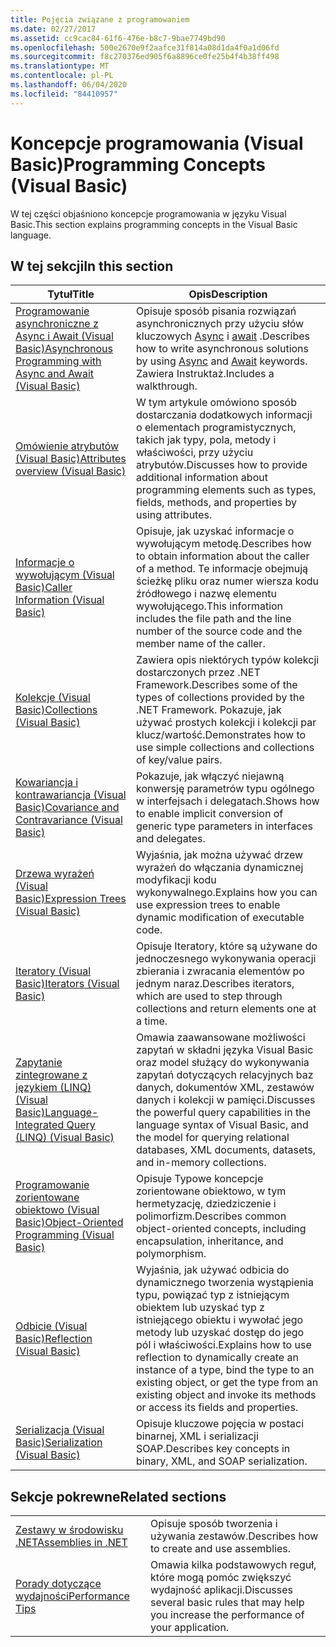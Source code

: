 ```yaml
---
title: Pojęcia związane z programowaniem
ms.date: 02/27/2017
ms.assetid: cc9cac84-61f6-476e-b8c7-9bae7749bd90
ms.openlocfilehash: 500e2670e9f2aafce31f814a08d1da4f0a1d06fd
ms.sourcegitcommit: f8c270376ed905f6a8896ce0fe25b4f4b38ff498
ms.translationtype: MT
ms.contentlocale: pl-PL
ms.lasthandoff: 06/04/2020
ms.locfileid: "84410957"
---
```

# <a name="programming-concepts-visual-basic"></a><span data-ttu-id="80a6f-102">Koncepcje programowania (Visual Basic)</span><span class="sxs-lookup"><span data-stu-id="80a6f-102">Programming Concepts (Visual Basic)</span></span>

<span data-ttu-id="80a6f-103">W tej części objaśniono koncepcje programowania w języku Visual Basic.</span><span class="sxs-lookup"><span data-stu-id="80a6f-103">This section explains programming concepts in the Visual Basic language.</span></span>

## <a name="in-this-section"></a><span data-ttu-id="80a6f-104">W tej sekcji</span><span class="sxs-lookup"><span data-stu-id="80a6f-104">In this section</span></span>

|<span data-ttu-id="80a6f-105">Tytuł</span><span class="sxs-lookup"><span data-stu-id="80a6f-105">Title</span></span>|<span data-ttu-id="80a6f-106">Opis</span><span class="sxs-lookup"><span data-stu-id="80a6f-106">Description</span></span>|
|-----------|-----------------|
|[<span data-ttu-id="80a6f-107">Programowanie asynchroniczne z Async i Await (Visual Basic)</span><span class="sxs-lookup"><span data-stu-id="80a6f-107">Asynchronous Programming with Async and Await (Visual Basic)</span></span>](async/index.md)|<span data-ttu-id="80a6f-108">Opisuje sposób pisania rozwiązań asynchronicznych przy użyciu słów kluczowych [Async](../../language-reference/modifiers/async.md) i [await](../../language-reference/operators/await-operator.md) .</span><span class="sxs-lookup"><span data-stu-id="80a6f-108">Describes how to write asynchronous solutions by using [Async](../../language-reference/modifiers/async.md) and [Await](../../language-reference/operators/await-operator.md) keywords.</span></span> <span data-ttu-id="80a6f-109">Zawiera Instruktaż.</span><span class="sxs-lookup"><span data-stu-id="80a6f-109">Includes a walkthrough.</span></span>|
|[<span data-ttu-id="80a6f-110">Omówienie atrybutów (Visual Basic)</span><span class="sxs-lookup"><span data-stu-id="80a6f-110">Attributes overview (Visual Basic)</span></span>](attributes/index.md)|<span data-ttu-id="80a6f-111">W tym artykule omówiono sposób dostarczania dodatkowych informacji o elementach programistycznych, takich jak typy, pola, metody i właściwości, przy użyciu atrybutów.</span><span class="sxs-lookup"><span data-stu-id="80a6f-111">Discusses how to provide additional information about programming elements such as types, fields, methods, and properties by using attributes.</span></span>|
|[<span data-ttu-id="80a6f-112">Informacje o wywołującym (Visual Basic)</span><span class="sxs-lookup"><span data-stu-id="80a6f-112">Caller Information (Visual Basic)</span></span>](caller-information.md)|<span data-ttu-id="80a6f-113">Opisuje, jak uzyskać informacje o wywołującym metodę.</span><span class="sxs-lookup"><span data-stu-id="80a6f-113">Describes how to obtain information about the caller of a method.</span></span> <span data-ttu-id="80a6f-114">Te informacje obejmują ścieżkę pliku oraz numer wiersza kodu źródłowego i nazwę elementu wywołującego.</span><span class="sxs-lookup"><span data-stu-id="80a6f-114">This information includes the file path and the line number of the source code and the member name of the caller.</span></span>|
|[<span data-ttu-id="80a6f-115">Kolekcje (Visual Basic)</span><span class="sxs-lookup"><span data-stu-id="80a6f-115">Collections (Visual Basic)</span></span>](collections.md)|<span data-ttu-id="80a6f-116">Zawiera opis niektórych typów kolekcji dostarczonych przez .NET Framework.</span><span class="sxs-lookup"><span data-stu-id="80a6f-116">Describes some of the types of collections provided by the .NET Framework.</span></span> <span data-ttu-id="80a6f-117">Pokazuje, jak używać prostych kolekcji i kolekcji par klucz/wartość.</span><span class="sxs-lookup"><span data-stu-id="80a6f-117">Demonstrates how to use simple collections and collections of key/value pairs.</span></span>|
|[<span data-ttu-id="80a6f-118">Kowariancja i kontrawariancja (Visual Basic)</span><span class="sxs-lookup"><span data-stu-id="80a6f-118">Covariance and Contravariance (Visual Basic)</span></span>](covariance-contravariance/index.md)|<span data-ttu-id="80a6f-119">Pokazuje, jak włączyć niejawną konwersję parametrów typu ogólnego w interfejsach i delegatach.</span><span class="sxs-lookup"><span data-stu-id="80a6f-119">Shows how to enable implicit conversion of generic type parameters in interfaces and delegates.</span></span>|
|[<span data-ttu-id="80a6f-120">Drzewa wyrażeń (Visual Basic)</span><span class="sxs-lookup"><span data-stu-id="80a6f-120">Expression Trees (Visual Basic)</span></span>](expression-trees/index.md)|<span data-ttu-id="80a6f-121">Wyjaśnia, jak można używać drzew wyrażeń do włączania dynamicznej modyfikacji kodu wykonywalnego.</span><span class="sxs-lookup"><span data-stu-id="80a6f-121">Explains how you can use expression trees to enable dynamic modification of executable code.</span></span>|
|[<span data-ttu-id="80a6f-122">Iteratory (Visual Basic)</span><span class="sxs-lookup"><span data-stu-id="80a6f-122">Iterators (Visual Basic)</span></span>](iterators.md)|<span data-ttu-id="80a6f-123">Opisuje Iteratory, które są używane do jednoczesnego wykonywania operacji zbierania i zwracania elementów po jednym naraz.</span><span class="sxs-lookup"><span data-stu-id="80a6f-123">Describes iterators, which are used to step through collections and return elements one at a time.</span></span>|
|[<span data-ttu-id="80a6f-124">Zapytanie zintegrowane z językiem (LINQ) (Visual Basic)</span><span class="sxs-lookup"><span data-stu-id="80a6f-124">Language-Integrated Query (LINQ) (Visual Basic)</span></span>](linq/index.md)|<span data-ttu-id="80a6f-125">Omawia zaawansowane możliwości zapytań w składni języka Visual Basic oraz model służący do wykonywania zapytań dotyczących relacyjnych baz danych, dokumentów XML, zestawów danych i kolekcji w pamięci.</span><span class="sxs-lookup"><span data-stu-id="80a6f-125">Discusses the powerful query capabilities in the language syntax of Visual Basic, and the model for querying relational databases, XML documents, datasets, and in-memory collections.</span></span>|
|[<span data-ttu-id="80a6f-126">Programowanie zorientowane obiektowo (Visual Basic)</span><span class="sxs-lookup"><span data-stu-id="80a6f-126">Object-Oriented Programming (Visual Basic)</span></span>](object-oriented-programming.md)|<span data-ttu-id="80a6f-127">Opisuje Typowe koncepcje zorientowane obiektowo, w tym hermetyzację, dziedziczenie i polimorfizm.</span><span class="sxs-lookup"><span data-stu-id="80a6f-127">Describes common object-oriented concepts, including encapsulation, inheritance, and polymorphism.</span></span>|
|[<span data-ttu-id="80a6f-128">Odbicie (Visual Basic)</span><span class="sxs-lookup"><span data-stu-id="80a6f-128">Reflection (Visual Basic)</span></span>](reflection.md)|<span data-ttu-id="80a6f-129">Wyjaśnia, jak używać odbicia do dynamicznego tworzenia wystąpienia typu, powiązać typ z istniejącym obiektem lub uzyskać typ z istniejącego obiektu i wywołać jego metody lub uzyskać dostęp do jego pól i właściwości.</span><span class="sxs-lookup"><span data-stu-id="80a6f-129">Explains how to use reflection to dynamically create an instance of a type, bind the type to an existing object, or get the type from an existing object and invoke its methods or access its fields and properties.</span></span>|
|[<span data-ttu-id="80a6f-130">Serializacja (Visual Basic)</span><span class="sxs-lookup"><span data-stu-id="80a6f-130">Serialization (Visual Basic)</span></span>](serialization/index.md)|<span data-ttu-id="80a6f-131">Opisuje kluczowe pojęcia w postaci binarnej, XML i serializacji SOAP.</span><span class="sxs-lookup"><span data-stu-id="80a6f-131">Describes key concepts in binary, XML, and SOAP serialization.</span></span>|

## <a name="related-sections"></a><span data-ttu-id="80a6f-132">Sekcje pokrewne</span><span class="sxs-lookup"><span data-stu-id="80a6f-132">Related sections</span></span>

|||
|---|---|
|[<span data-ttu-id="80a6f-133">Zestawy w środowisku .NET</span><span class="sxs-lookup"><span data-stu-id="80a6f-133">Assemblies in .NET</span></span>](../../../standard/assembly/index.md)|<span data-ttu-id="80a6f-134">Opisuje sposób tworzenia i używania zestawów.</span><span class="sxs-lookup"><span data-stu-id="80a6f-134">Describes how to create and use assemblies.</span></span>|
|[<span data-ttu-id="80a6f-135">Porady dotyczące wydajności</span><span class="sxs-lookup"><span data-stu-id="80a6f-135">Performance Tips</span></span>](../../../framework/performance/performance-tips.md) | <span data-ttu-id="80a6f-136">Omawia kilka podstawowych reguł, które mogą pomóc zwiększyć wydajność aplikacji.</span><span class="sxs-lookup"><span data-stu-id="80a6f-136">Discusses several basic rules that may help you increase the performance of your application.</span></span>|
